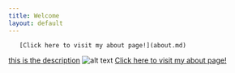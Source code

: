 ```yaml
---
title: Welcome
layout: default
--- 
```

       [Click here to visit my about page!](about.md)
[this is the description](http://www.github.com) 
![alt text](http://picsum.photos/200/200)
 [Click here to visit my about page!](about.md)
